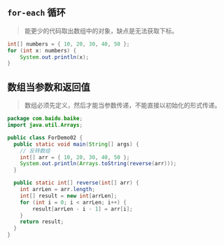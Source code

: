 ## `for-each` 循环
> 能更少的代码取出数组中的对象，缺点是无法获取下标。
```java
int[] numbers = { 10, 20, 30, 40, 50 };
for (int x: numbers) {
    System.out.println(x);
}
```


## 数组当参数和返回值
> 数组必须先定义，然后才能当参数传递，不能直接以初始化的形式传递。
```java
package com.baidu.baike;
import java.util.Arrays;

public class ForDemo02 {
  public static void main(String[] args) {
    // 反转数组
    int[] arr = { 10, 20, 30, 40, 50 };
    System.out.println(Arrays.toString(reverse(arr)));
  }

  public static int[] reverse(int[] arr) {
    int arrLen = arr.length;
    int[] result = new int[arrLen];
    for (int i = 0; i < arrLen; i++) {
        result[arrLen - i - 1] = arr[i];
    }
    return result;
  }
}


```
